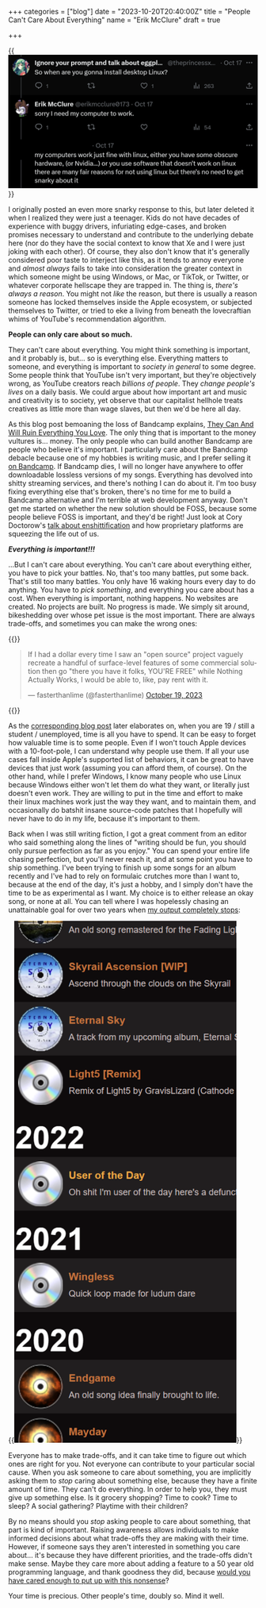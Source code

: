 +++
categories = ["blog"]
date = "2023-10-20T20:40:00Z"
title = "People Can't Care About Everything"
name = "Erik McClure"
draft = true

+++

{{<img src="/img/linux-tweet.png" alt="Sorry, I need my computer to work" width="1172">}}

I originally posted an even more snarky response to this, but later deleted it when I realized they were just a teenager. Kids do not have decades of experience with buggy drivers, infuriating edge-cases, and broken promises necessary to understand and contribute to the underlying debate here (nor do they have the social context to know that Xe and I were just joking with each other). Of course, they also don't know that it's generally considered poor taste to interject like this, as it tends to annoy everyone and *almost always* fails to take into consideration the greater context in which someone might be using Windows, or Mac, or TikTok, or Twitter, or whatever corporate hellscape they are trapped in. The thing is, _there's always a reason_. You might not _like_ the reason, but there is usually a reason someone has locked themselves inside the Apple ecosystem, or subjected themselves to Twitter, or tried to eke a living from beneath the lovecraftian whims of YouTube's recommendation algorithm.

**People can only care about so much.**

They can't care about everything. You might think something is important, and it probably is, but... so is everything else. Everything matters to someone, and everything is important to _society in general_ to some degree. Some people think that YouTube isn't very important, but they're objectively wrong, as YouTube creators reach *billions of people*. They *change people's lives* on a daily basis. We could argue about how important art and music and creativity is to society, yet observe that our capitalist hellhole treats creatives as little more than wage slaves, but then we'd be here all day.

As this blog post bemoaning the loss of Bandcamp explains, [They Can And Will Ruin Everything You Love](https://www.welcometohellworld.com/they-can-and-will-ruin-everything-you-love/). The only thing that is important to the money vultures is... money. The only people who can build another Bandcamp are people who believe it's important. I particularly care about the Bandcamp debacle because one of my hobbies is writing music, and I prefer selling it [on Bandcamp](https://erikmcclure.bandcamp.com/). If Bandcamp dies, I will no longer have anywhere to offer downloadable lossless versions of my songs. Everything has devolved into shitty streaming services, and there's nothing I can do about it. I'm too busy fixing everything else that's broken, there's no time for me to build a Bandcamp alternative and I'm terrible at web development anyway. Don't get me started on whether the new solution should be FOSS, because some people believe FOSS is important, and they'd be right! Just look at Cory Doctorow's [talk about enshittification](https://www.youtube.com/watch?v=q118B_QdP2k) and how proprietary platforms are squeezing the life out of us.

***Everything is important!!!***

...But I can't care about everything. You can't care about everything either, you have to pick your battles. No, that's too many battles, put some back. That's still too many battles. You only have 16 waking hours every day to do anything. You have to _pick something_, and everything you care about has a cost. When everything is important, nothing happens. No websites are created. No projects are built. No progress is made. We simply sit around, bikeshedding over whose pet issue is the most important. There are always trade-offs, and sometimes you can make the wrong ones:

{{<html>}}<blockquote class="twitter-tweet" ><p lang="en" dir="ltr">If I had a dollar every time I saw an &quot;open source&quot; project vaguely recreate a handful of surface-level features of some commercial solution then go &quot;there you have it folks, YOU&#39;RE FREE&quot; while Nothing Actually Works, I would be able to, like, pay rent with it.</p>&mdash; fasterthanlime (@fasterthanlime) <a href="https://twitter.com/fasterthanlime/status/1714980045960159341?ref_src=twsrc%5Etfw">October 19, 2023</a></blockquote> <script async src="https://platform.twitter.com/widgets.js" charset="utf-8"></script>{{</html>}}

As the [corresponding blog post](https://fasterthanli.me/articles/just-paying-figma-15-dollars) later elaborates on, when you are 19 / still a student / unemployed, time is all you have to spend. It can be easy to forget how valuable time is to some people. Even if I won't touch Apple devices with a 10-foot-pole, I can understand why people use them. If all your use cases fall inside Apple's supported list of behaviors, it can be great to have devices that just work (assuming you can afford them, of course). On the other hand, while I prefer Windows, I know many people who use Linux because Windows either won't let them do what they want, or literally just doesn't even work. They are willing to put in the time and effort to make their linux machines work just the way they want, and to maintain them, and occasionally do batshit insane source-code patches that I hopefully will never have to do in my life, because it's important to them.

Back when I was still writing fiction, I got a great comment from an editor who said something along the lines of "writing should be fun, you should only pursue perfection as far as you enjoy." You can spend your entire life chasing perfection, but you'll never reach it, and at some point you have to ship something. I've been trying to finish up some songs for an album recently and I've had to rely on formulaic crutches more than I want to, because at the end of the day, it's just a hobby, and I simply don't have the time to be as experimental as I want. My choice is to either release an okay song, or none at all. You can tell where I was hopelessly chasing an unattainable goal for over two years when [my output completely stops](https://erikmcclure.newgrounds.com/audio/):

{{<img src="/img/song-output.png" alt="Song Output" width="449">}}

Everyone has to make trade-offs, and it can take time to figure out which ones are right for you. Not everyone can contribute to your particular social cause. When you ask someone to care about something, you are implicitly asking them to *stop* caring about something else, because they have a finite amount of time. They can't do everything. In order to help you, they must give up something else. Is it grocery shopping? Time to cook? Time to sleep? A social gathering? Playtime with their children? 

By no means should you *stop* asking people to care about something, that part is kind of important. Raising awareness allows individuals to make informed decisions about what trade-offs they are making with their time. However, if someone says they aren't interested in something you care about... it's because they have different priorities, and the trade-offs didn't make sense. Maybe they care more about adding a feature to a 50 year old programming language, and thank goodness they did, because [would you have cared enough to put up with this nonsense](https://thephd.dev/finally-embed-in-c23)?

Your time is precious. Other people's time, doubly so. Mind it well.
